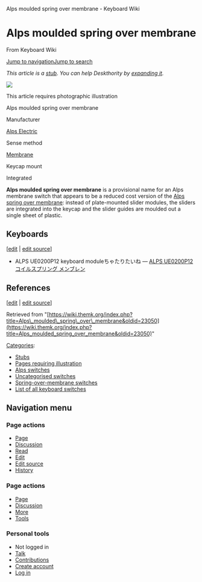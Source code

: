 Alps moulded spring over membrane - Keyboard Wiki

Alps moulded spring over membrane
=================================

From Keyboard Wiki 

[Jump to navigation](https://wiki.themk.org/index.php/Alps_moulded_spring_over_membrane#column-one)[Jump to search](https://wiki.themk.org/index.php/Alps_moulded_spring_over_membrane#searchInput)

*This article is a [stub](https://wiki.themk.org/index.php/Deskthority:stub "Deskthority:stub"). You can help Deskthority by [expanding it](https://wiki.themk.org/index.php?title=Alps_moulded_spring_over_membrane&action=edit).*

![](https://wiki.themk.org/images/1/1a/Template_icon--Illustration.png)

This article requires photographic illustration

Alps moulded spring over membrane

Manufacturer

[Alps Electric](https://wiki.themk.org/index.php/Alps_Electric "Alps Electric")

Sense method

[Membrane](https://wiki.themk.org/index.php/Contact_mechanism#Membrane "Contact mechanism")

Keycap mount

Integrated

**Alps moulded spring over membrane** is a provisional name for an Alps membrane switch that appears to be a reduced cost version of the [Alps spring over membrane](https://wiki.themk.org/index.php/Alps_spring_over_membrane "Alps spring over membrane"): instead of plate-mounted slider modules, the sliders are integrated into the keycap and the slider guides are moulded out a single sheet of plastic.

Keyboards
---------

\[[edit](https://wiki.themk.org/index.php?title=Alps_moulded_spring_over_membrane&veaction=edit&section=1 "Edit section: Keyboards") | [edit source](https://wiki.themk.org/index.php?title=Alps_moulded_spring_over_membrane&action=edit&section=1 "Edit section's source code: Keyboards")\]

*   ALPS UE0200P12 keyboard module<ref>ちゃたりたいね — [ALPS UE0200P12 コイルスプリング メンブレン](http://kbd.rzw.jp/alps/alps_ue0200p1/)</ref>

References
----------

\[[edit](https://wiki.themk.org/index.php?title=Alps_moulded_spring_over_membrane&veaction=edit&section=2 "Edit section: References") | [edit source](https://wiki.themk.org/index.php?title=Alps_moulded_spring_over_membrane&action=edit&section=2 "Edit section's source code: References")\]

<references />

Retrieved from "[https://wiki.themk.org/index.php?title=Alps\_moulded\_spring\_over\_membrane&oldid=23050](https://wiki.themk.org/index.php?title=Alps_moulded_spring_over_membrane&oldid=23050)"

[Categories](https://wiki.themk.org/index.php/Special:Categories "Special:Categories"):

*   [Stubs](https://wiki.themk.org/index.php/Category:Stubs "Category:Stubs")
*   [Pages requiring illustration](https://wiki.themk.org/index.php/Category:Pages_requiring_illustration "Category:Pages requiring illustration")
*   [Alps switches](https://wiki.themk.org/index.php/Category:Alps_switches "Category:Alps switches")
*   [Uncategorised switches](https://wiki.themk.org/index.php/Category:Uncategorised_switches "Category:Uncategorised switches")
*   [Spring-over-membrane switches](https://wiki.themk.org/index.php/Category:Spring-over-membrane_switches "Category:Spring-over-membrane switches")
*   [List of all keyboard switches](https://wiki.themk.org/index.php/Category:List_of_all_keyboard_switches "Category:List of all keyboard switches")

Navigation menu
---------------

### Page actions

*   [Page](https://wiki.themk.org/index.php/Alps_moulded_spring_over_membrane "View the content page [c]")
*   [Discussion](https://wiki.themk.org/index.php?title=Talk:Alps_moulded_spring_over_membrane&action=edit&redlink=1 "Discussion about the content page (page does not exist) [t]")
*   [Read](https://wiki.themk.org/index.php/Alps_moulded_spring_over_membrane)
*   [Edit](https://wiki.themk.org/index.php?title=Alps_moulded_spring_over_membrane&veaction=edit "Edit this page [v]")
*   [Edit source](https://wiki.themk.org/index.php?title=Alps_moulded_spring_over_membrane&action=edit "Edit the source code of this page [e]")
*   [History](https://wiki.themk.org/index.php?title=Alps_moulded_spring_over_membrane&action=history "Past revisions of this page [h]")

### Page actions

*   [Page](https://wiki.themk.org/index.php/Alps_moulded_spring_over_membrane "Page")
*   [Discussion](https://wiki.themk.org/index.php?title=Talk:Alps_moulded_spring_over_membrane&action=edit&redlink=1 " (page does not exist)")
*   [More](https://wiki.themk.org/index.php/Alps_moulded_spring_over_membrane#p-cactions)
*   [Tools](https://wiki.themk.org/index.php/Alps_moulded_spring_over_membrane#p-tb "Tools")

### Personal tools

*   Not logged in
*   [Talk](https://wiki.themk.org/index.php/Special:MyTalk "Discussion about edits from this IP address [n]")
*   [Contributions](https://wiki.themk.org/index.php/Special:MyContributions "A list of edits made from this IP address [y]")
*   [Create account](https://wiki.themk.org/index.php?title=Special:CreateAccount&returnto=Alps+moulded+spring+over+membrane "You are encouraged to create an account and log in; however, it is not mandatory")
*   [Log in](https://wiki.themk.org/index.php?title=Special:UserLogin&returnto=Alps+moulded+spring+over+membrane "You are encouraged to log in; however, it is not mandatory [o]")

[](https://wiki.themk.org/index.php/Main_Page) [](https://wiki.themk.org/index.php/Alps_moulded_spring_over_membrane#sidebar "Jump to navigation")[](https://wiki.themk.org/index.php/Alps_moulded_spring_over_membrane#p-personal "user tools")[](https://wiki.themk.org/index.php/Alps_moulded_spring_over_membrane#globalWrapper "back to top")